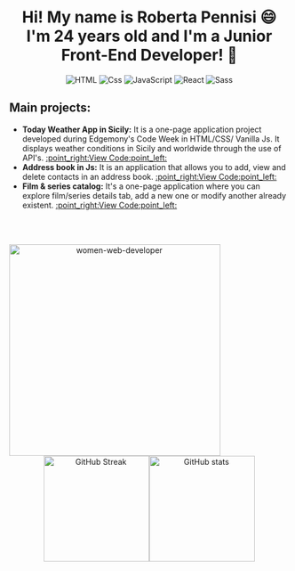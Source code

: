 <h1 align="center">Hi! My name is Roberta Pennisi 😄<br> I'm 24 years old and I'm a Junior Front-End Developer! 👋</h1>

<p align="center">
  <img alt="HTML" src="https://img.shields.io/badge/HTML-E34F26?logo=html5&logoColor=white&style=for-the-badge" />
  <img alt="Css" src="https://img.shields.io/badge/CSS-1572B6?logo=css3&logoColor=white&style=for-the-badge" />
  <img alt="JavaScript" src="https://img.shields.io/badge/JavaScript-F7DF1E?logo=javascript&logoColor=white&style=for-the-badge" />
  <img alt="React" src="https://img.shields.io/badge/React-61DAFB?logo=react&logoColor=white&style=for-the-badge" />  
  <img alt="Sass" src="https://img.shields.io/badge/Sass-CC6699?logo=sass&logoColor=white&style=for-the-badge" />
</p>

<h2>Main projects:</h2>
<ul>
  <li><b>Today Weather App in Sicily:</b> It is a one-page application project developed during Edgemony's Code Week in HTML/CSS/ Vanilla Js. It displays weather conditions in Sicily and worldwide through the use of API's. <a href="https://github.com/RobertaPennisi/ui-today-weather-app-in-sicily"> :point_right:View Code:point_left:</a></li>
  <li><b>Address book in Js:</b> It is an application that allows you to add, view and delete contacts in an address book. <a href="https://github.com/RobertaPennisi/cb-w5-ex1-08nov"> :point_right:View Code:point_left:</a></li>
  <li><b>Film & series catalog:</b> It's a one-page application where you can explore film/series details tab, add a new one or modify another already existent. <a href="https://github.com/RobertaPennisi/cb-w6-ex2-17nov"> :point_right:View Code:point_left:</a></li>
</ul>

<br><br>


<p align="center"><img align="left" height="380px" alt="women-web-developer" src="https://user-images.githubusercontent.com/92723769/152005371-65397e33-505e-4b08-9d8c-8286e3a2586a.gif" /><img alt="GitHub Streak" height="190px" src="https://github-readme-streak-stats.herokuapp.com?user=RobertaPennisi&theme=radical&hide_border=true&date_format=j%20M%5B%20Y%5D"/><img alt="GitHub stats" height="190px" src="https://github-readme-stats.vercel.app/api?username=RobertaPennisi&show_icons=true&theme=radical&hide_border=enabled"/></p>

<!-- <p align="center"><img align="center" width="100%" alt="women-web-developer" src="https://user-images.githubusercontent.com/92723769/152004499-76dbcd49-ccbd-4856-acb4-471d71489268.gif" /></p>

<p align="center"><img alt="GitHub Streak" align="left" width="450px" src="https://github-readme-streak-stats.herokuapp.com?user=RobertaPennisi&theme=radical&hide_border=true&date_format=j%20M%5B%20Y%5D"/><img alt="GitHub stats" align="right" width="450px" src="https://github-readme-stats.vercel.app/api?username=RobertaPennisi&show_icons=true&theme=radical&hide_border=enabled"/></p>
 -->



